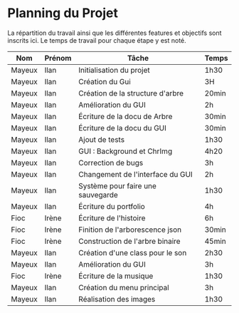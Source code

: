 # Planning du Projet

La répartition du travail ainsi que les différentes features et objectifs sont inscrits ici. Le temps de travail pour chaque étape y est noté.

| Nom    | Prénom | Tâche                             | Temps |
| ------ | ------ | --------------------------------- | ----- |
| Mayeux | Ilan   | Initialisation du projet          | 1h30  |
| Mayeux | Ilan   | Création du Gui                   | 3H    |
| Mayeux | Ilan   | Création de la structure d'arbre  | 20min |
| Mayeux | Ilan   | Amélioration du GUI               | 2h    |
| Mayeux | Ilan   | Écriture de la docu de Arbre      | 30min |
| Mayeux | Ilan   | Écriture de la docu du GUI        | 30min |
| Mayeux | Ilan   | Ajout de tests                    | 1h30  |
| Mayeux | Ilan   | GUI : Background et ChrImg        | 4h20  |
| Mayeux | Ilan   | Correction de bugs                | 3h    |
| Mayeux | Ilan   | Changement de l'interface du GUI  | 2h    |
| Mayeux | Ilan   | Système pour faire une sauvegarde | 1h30  |
| Mayeux | Ilan   | Écriture du portfolio             | 4h    |
| Fioc   | Irène  | Écriture de l'histoire            | 6h    |
| Fioc   | Irène  | Finition de l'arborescence json   | 30min |
| Fioc   | Irène  | Construction de l'arbre binaire   | 45min |
| Mayeux | Ilan   | Création d'une class pour le son  | 2h30  |
| Mayeux | Ilan   | Amélioration du GUI               | 3h    |
| Fioc   | Irène  | Écriture de la musique            | 1h30  |
| Mayeux | Ilan   | Création du menu principal        | 3h    |
| Mayeux | Ilan   | Réalisation des images            | 1h30  |
